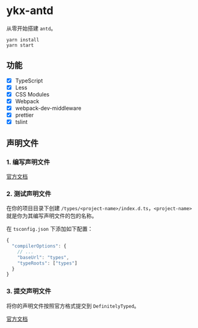 # ykx-antd

从零开始搭建 `antd`。

```
yarn install
yarn start
```

## 功能

- [x] TypeScript
- [x] Less
- [x] CSS Modules
- [x] Webpack
- [x] webpack-dev-middleware
- [x] prettier
- [x] tslint

## 声明文件

### 1. 编写声明文件

[官方文档](https://www.tslang.cn/docs/handbook/declaration-files/introduction.html)

### 2. 测试声明文件

在你的项目目录下创建 `/types/<project-name>/index.d.ts`，`<project-name>` 就是你为其编写声明文件的包的名称。

在 `tsconfig.json` 下添加如下配置：

```js
{
  "compilerOptions": {
    // ...
    "baseUrl": "types",
    "typeRoots": ["types"]
  }
}
```

### 3. 提交声明文件

将你的声明文件按照官方格式提交到 `DefinitelyTyped`。

[官方文档](https://github.com/DefinitelyTyped/DefinitelyTyped)
